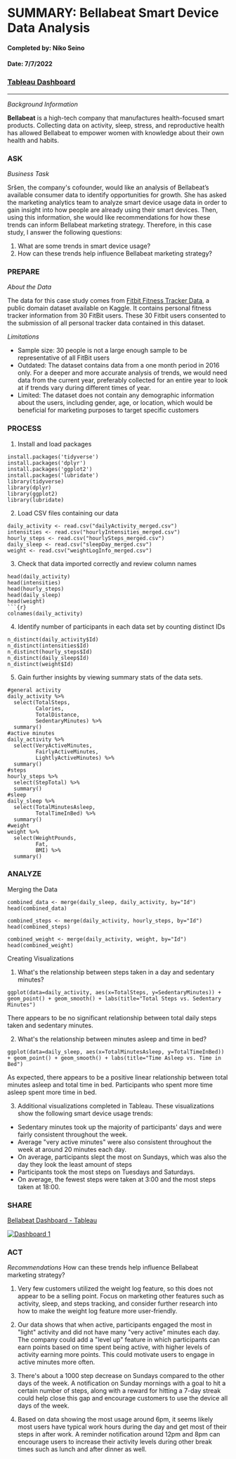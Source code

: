 # SUMMARY: Bellabeat Smart Device Data Analysis
#### Completed by: Niko Seino
#### Date: 7/7/2022
### [Tableau Dashboard](https://public.tableau.com/views/BellabeatCaseStudy_16572546536690/Dashboard1?:language=en-US&:display_count=n&:origin=viz_share_link)
_____________________________________________________________________________________________________________________________________________________________

_Background Information_

**Bellabeat** is a high-tech company that manufactures health-focused smart products. Collecting data on activity, sleep, stress, and reproductive health has allowed Bellabeat to empower women with knowledge about their own health and habits. 

### ASK
_Business Task_

Sršen, the company's cofounder, would like an analysis of Bellabeat’s available consumer data to identify opportunities for growth. She has asked the marketing analytics team to analyze smart device usage data in order to gain insight into how people are already using their smart devices. Then, using this information, she would like recommendations for how these trends can inform Bellabeat marketing strategy. Therefore, in this case study, I answer the following questions:

1. What are some trends in smart device usage?
2. How can these trends help influence Bellabeat marketing strategy?

### PREPARE
_About the Data_

The data for this case study comes from [Fitbit Fitness Tracker Data](https://www.kaggle.com/datasets/arashnic/fitbit), a public domain dataset available on Kaggle. It contains personal fitness tracker information from 30 FitBit users. These 30 Fitbit users consented to the submission of all personal tracker data contained in this dataset. 

_Limitations_

- Sample size: 30 people is not a large enough sample to be representative of all FitBit users
- Outdated: The dataset contains data from a one month period in 2016 only. For a deeper and more accurate analysis of trends, we would need data from the current year, preferably collected for an entire year to look at if trends vary during different times of year. 
- Limited: The dataset does not contain any demographic information about the users, including gender, age, or location, which would be beneficial for marketing purposes to target specific customers

### PROCESS
1. Install and load packages
```{r}
install.packages('tidyverse')
install.packages('dplyr')
install.packages('ggplot2')
install.packages('lubridate')
library(tidyverse) 
library(dplyr) 
library(ggplot2) 
library(lubridate) 
```
2. Load CSV files containing our data
```{r}
daily_activity <- read.csv("dailyActivity_merged.csv")
intensities <- read.csv("hourlyIntensities_merged.csv")
hourly_steps <- read.csv("hourlySteps_merged.csv")
daily_sleep <- read.csv("sleepDay_merged.csv")
weight <- read.csv("weightLogInfo_merged.csv")
```
3. Check that data imported correctly and review column names
```{r}
head(daily_activity)
head(intensities)
head(hourly_steps)
head(daily_sleep)
head(weight)
```{r}
colnames(daily_activity)
```
4. Identify number of participants in each data set by counting distinct IDs
```{r}
n_distinct(daily_activity$Id)
n_distinct(intensities$Id)
n_distinct(hourly_steps$Id)
n_distinct(daily_sleep$Id)
n_distinct(weight$Id)
```
5. Gain further insights by viewing summary stats of the data sets.

```{r}
#general activity
daily_activity %>%  
  select(TotalSteps,
         Calories,
         TotalDistance,
         SedentaryMinutes) %>%
  summary()
#active minutes
daily_activity %>%  
  select(VeryActiveMinutes, 
         FairlyActiveMinutes, 
         LightlyActiveMinutes) %>%
  summary()
#steps
hourly_steps %>% 
  select(StepTotal) %>% 
  summary()
#sleep
daily_sleep %>% 
  select(TotalMinutesAsleep,
         TotalTimeInBed) %>% 
  summary()
#weight
weight %>% 
  select(WeightPounds,
         Fat,
         BMI) %>% 
  summary()
```

### ANALYZE
Merging the Data
```{r}
combined_data <- merge(daily_sleep, daily_activity, by="Id")
head(combined_data)
```
```{r}
combined_steps <- merge(daily_activity, hourly_steps, by="Id")
head(combined_steps)
```
```{r}
combined_weight <- merge(daily_activity, weight, by="Id")
head(combined_weight)
```
Creating Visualizations
1. What's the relationship between steps taken in a day and sedentary minutes?
```{r}
ggplot(data=daily_activity, aes(x=TotalSteps, y=SedentaryMinutes)) + geom_point() + geom_smooth() + labs(title="Total Steps vs. Sedentary Minutes")
```
There appears to be no significant relationship between total daily steps taken and sedentary minutes. 

2. What's the relationship between minutes asleep and time in bed?
```{r}
ggplot(data=daily_sleep, aes(x=TotalMinutesAsleep, y=TotalTimeInBed)) + geom_point() + geom_smooth() + labs(title="Time Asleep vs. Time in Bed")
```
As expected, there appears to be a positive linear relationship between total minutes asleep and total time in bed. Participants who spent more time asleep spent more time in bed. 

3. Additional visualizations completed in Tableau. 
These visualizations show the following smart device usage trends:
- Sedentary minutes took up the majority of participants' days and were fairly consistent throughout the week.
- Average "very active minutes" were also consistent throughout the week at around 20 minutes each day.
- On average, participants slept the most on Sundays, which was also the day they look the least amount of steps
- Participants took the most steps on Tuesdays and Saturdays.
- On average, the fewest steps were taken at 3:00 and the most steps taken at 18:00.

### SHARE
[Bellabeat Dashboard - Tableau](https://public.tableau.com/views/BellabeatCaseStudy_16572546536690/Dashboard1?:language=en-US&:display_count=n&:origin=viz_share_link)
<div class='tableauPlaceholder' id='viz1657267313918' style='position: relative'><noscript><a href='#'><img alt='Dashboard 1 ' src='https:&#47;&#47;public.tableau.com&#47;static&#47;images&#47;Be&#47;BellabeatCaseStudy_16572546536690&#47;Dashboard1&#47;1_rss.png' style='border: none' /></a></noscript><object class='tableauViz'  style='display:none;'><param name='host_url' value='https%3A%2F%2Fpublic.tableau.com%2F' /> <param name='embed_code_version' value='3' /> <param name='site_root' value='' /><param name='name' value='BellabeatCaseStudy_16572546536690&#47;Dashboard1' /><param name='tabs' value='no' /><param name='toolbar' value='yes' /><param name='static_image' value='https:&#47;&#47;public.tableau.com&#47;static&#47;images&#47;Be&#47;BellabeatCaseStudy_16572546536690&#47;Dashboard1&#47;1.png' /> <param name='animate_transition' value='yes' /><param name='display_static_image' value='yes' /><param name='display_spinner' value='yes' /><param name='display_overlay' value='yes' /><param name='display_count' value='yes' /><param name='language' value='en-US' /></object></div>     

### ACT
_Recommendations_
How can these trends help influence Bellabeat marketing strategy?

1. Very few customers utilized the weight log feature, so this does not appear to be a selling point. Focus on marketing other features such as activity, sleep, and steps tracking, and consider further research into how to make the weight log feature more user-friendly.

2. Our data shows that when active, participants engaged the most in "light" activity and did not have many "very active" minutes each day. The company could add a "level up" feature in which participants can earn points based on time spent being active, with higher levels of activity earning more points. This could motivate users to engage in active minutes more often.

3. There's about a 1000 step decrease on Sundays compared to the other days of the week. A notification on Sunday mornings with a goal to hit a certain number of steps, along with a reward for hitting a 7-day streak could help close this gap and encourage customers to use the device all days of the week.

4. Based on data showing the most usage around 6pm, it seems likely most users have typical work hours during the day and get most of their steps in after work. A reminder notification around 12pm and 8pm can encourage users to increase their activity levels during other break times such as lunch and after dinner as well. 
